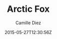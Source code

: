 ---
title: "Arctic Fox"
github: https://github.com/diezcami/arctic-fox-theme/
demo: https://diezcami.github.io/arctic-fox-theme
author: Camille Diez
draft: true
ssg:
  - Jekyll
cms:
  - No Cms
date: 2015-05-27T12:30:56Z
github_branch: master
---